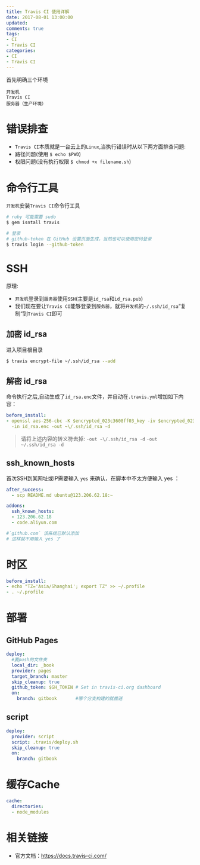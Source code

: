 ```yaml
---
title: Travis CI 使用详解
date: 2017-08-01 13:00:00
updated:
comments: true
tags:
- CI
- Travis CI
categories:
- CI
- Travis CI
---
```


首先明确三个环境  

`开发机`  
`Travis CI`  
`服务器（生产环境）`

<!--more-->

# 错误排查

* `Travis CI`本质就是一台云上的`Linux`,当执行错误时从以下两方面排查问题:
* 路径问题(使用 `$ echo $PWD`)
* 权限问题(没有执行权限 `$ chmod +x filename.sh`)

# 命令行工具

`开发机`安装`Travis CI`命令行工具

```bash
# ruby 可能需要 sudo
$ gem isntall travis

# 登录
# github-token 在 GitHub 设置页面生成，当然也可以使用密码登录
$ travis login --github-token
```

# SSH

原理:
* `开发机`登录到`服务器`使用`SSH`(主要是`id_rsa`和`id_rsa.pub`)
* 我们现在要让`Travis CI`能够登录到`服务器`，就将`开发机`的`~/.ssh/id_rsa`“复制“到`Travis CI`即可  

## 加密 id_rsa

进入项目根目录

```bash
$ travis encrypt-file ~/.ssh/id_rsa --add
```

## 解密 id_rsa

命令执行之后,自动生成了`id_rsa.enc`文件，并自动在`.travis.yml`增加如下内容：

```yaml
before_install:
- openssl aes-256-cbc -K $encrypted_023c3608ff03_key -iv $encrypted_023c3608ff03_iv
  -in id_rsa.enc -out ~\/.ssh/id_rsa -d
```

> 请将上述内容的转义符去掉: `-out ~\/.ssh/id_rsa -d` `-out ~/.ssh/id_rsa -d`

## ssh_known_hosts

首次SSH到某网址或IP需要输入 `yes` 来确认，在脚本中不太方便输入 yes ：

```yaml
after_success:
  - scp README.md ubuntu@123.206.62.18:~

addons:
  ssh_known_hosts:
  - 123.206.62.18
  - code.aliyun.com

#`github.com` 该系统已默认添加
# 这样就不用输入 yes 了
```

# 时区

```yaml
before_install:
- echo "TZ='Asia/Shanghai'; export TZ" >> ~/.profile
- . ~/.profile
```
# 部署

## GitHub Pages

```yaml
deploy:
  #要push的文件夹
  local_dir: _book
  provider: pages
  target_branch: master
  skip_cleanup: true
  github_token: $GH_TOKEN # Set in travis-ci.org dashboard
  on:
    branch: gitbook       #哪个分支构建的就推送
```

## script

```yaml
deploy:
  provider: script
  script: .travis/deploy.sh
  skip_cleanup: true
  on:
    branch: gitbook
```

# 缓存Cache

```yaml
cache:
  directories:
  - node_modules
```

# 相关链接

* 官方文档：https://docs.travis-ci.com/
